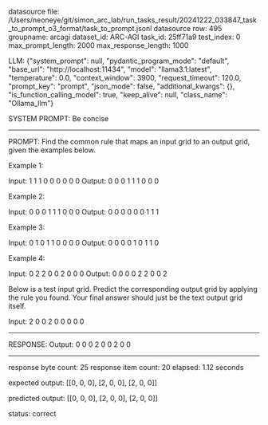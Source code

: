 datasource file: /Users/neoneye/git/simon_arc_lab/run_tasks_result/20241222_033847_task_to_prompt_o3_format/task_to_prompt.jsonl
datasource row: 495
groupname: arcagi
dataset_id: ARC-AGI
task_id: 25ff71a9
test_index: 0
max_prompt_length: 2000
max_response_length: 1000

LLM:
{"system_prompt": null, "pydantic_program_mode": "default", "base_url": "http://localhost:11434", "model": "llama3.1:latest", "temperature": 0.0, "context_window": 3900, "request_timeout": 120.0, "prompt_key": "prompt", "json_mode": false, "additional_kwargs": {}, "is_function_calling_model": true, "keep_alive": null, "class_name": "Ollama_llm"}

SYSTEM PROMPT:
Be concise

---

PROMPT:
Find the common rule that maps an input grid to an output grid, given the examples below.

Example 1:

Input:
1 1 1
0 0 0
0 0 0
Output:
0 0 0
1 1 1
0 0 0

Example 2:

Input:
0 0 0
1 1 1
0 0 0
Output:
0 0 0
0 0 0
1 1 1

Example 3:

Input:
0 1 0
1 1 0
0 0 0
Output:
0 0 0
0 1 0
1 1 0

Example 4:

Input:
0 2 2
0 0 2
0 0 0
Output:
0 0 0
0 2 2
0 0 2

Below is a test input grid. Predict the corresponding output grid by applying the rule you found. Your final answer should just be the text output grid itself.

Input:
2 0 0
2 0 0
0 0 0


---

RESPONSE:
Output:
0 0 0
2 0 0
2 0 0

---


response byte count: 25
response item count: 20
elapsed: 1.12 seconds

expected output:
[[0, 0, 0], [2, 0, 0], [2, 0, 0]]

predicted output:
[[0, 0, 0], [2, 0, 0], [2, 0, 0]]

status: correct

